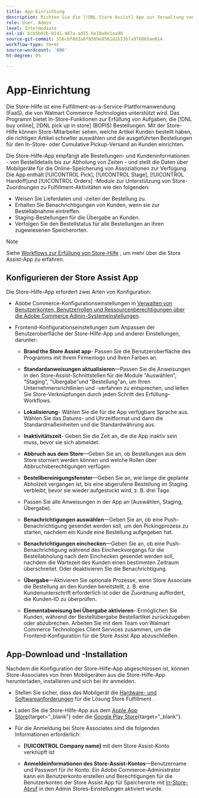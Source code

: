 ```yaml
---
title: App-Einrichtung
description: Richten Sie die [!DNL Store Assist] App zur Verwaltung von End-to-End-Workflows und -Prozessen für Online-Käufe, Abruf von Kaufaufträgen.
role: User, Admin
level: Intermediate
exl-id: bcb5b02b-0141-407a-ad55-6e10e8e1aa90
source-git-commit: 556cbf803a0f8569e8561d2b33b7a976065ae814
workflow-type: tm+mt
source-wordcount: '606'
ht-degree: 0%

---
```


# App-Einrichtung

Die Store-Hilfe ist eine Fulfillment-as-a-Service-Plattformanwendung (FaaS), die von Walmart Commerce Technologies unterstützt wird. Das Programm bietet In-Store-Funktionen zur Erfüllung von Aufgaben, die [!DNL buy online], [!DNL pick up in store] (BOPIS) Bestellungen.  Mit der Store-Hilfe können Store-Mitarbeiter sehen, welche Artikel Kunden bestellt haben, die richtigen Artikel schneller auswählen und die ausgeführten Bestellungen für den In-Store- oder Cumulative Pickup-Versand an Kunden einrichten.

Die Store-Hilfe-App empfängt alle Bestellungen- und Kundeninformationen - von Bestelldetails bis zur Abholung von Zeiten - und stellt die Daten über Mobilgeräte für die Online-Speicherung von Assoziationen zur Verfügung. Die App enthält [!UICONTROL Pick], [!UICONTROL Stage], [!UICONTROL Handoff]und [!UICONTROL Orders] -Module zur Unterstützung von Store-Zuordnungen zu Fulfillment-Aktivitäten wie den folgenden:

- Weisen Sie Lieferdaten und -zeiten der Bestellung zu.
- Erhalten Sie Benachrichtigungen von Kunden, wenn sie zur Bestellabnahme eintreffen.
- Staging-Bestellungen für die Übergabe an Kunden.
- Verfolgen Sie den Bestellstatus für alle Bestellungen an ihren zugewiesenen Speicherorten.

>[!NOTE]
>
>Siehe [Workflows zur Erfüllung von Store-Hilfe](store-assist-modules.md) , um mehr über die Store Assist-App zu erfahren.

## Konfigurieren der Store Assist App

Die Store-Hilfe-App erfordert zwei Arten von Konfiguration:

- Adobe Commerce-Konfigurationseinstellungen in [Verwalten von Benutzerkonten, Benutzerrollen und Ressourcenberechtigungen über die Adobe Commerce Admin-Systemeinstellungen](user-setup.md).

- Frontend-Konfigurationseinstellungen zum Anpassen der Benutzeroberfläche der Store-Hilfe-App und anderer Einstellungen, darunter:

   - **Brand the Store Assist app**- Passen Sie die Benutzeroberfläche des Programms mit Ihrem Firmenlogo und Ihren Farben an.

   - **Standardanweisungen aktualisieren**—Passen Sie die Anweisungen in den Store-Assist-Schnittstellen für die Module &quot;Auswählen&quot;, &quot;Staging&quot;, &quot;Übergabe&quot;und &quot;Bestellung&quot;an, um Ihren Unternehmensrichtlinien und -verfahren zu entsprechen, und leiten Sie Store-Verknüpfungen durch jeden Schritt des Erfüllung-Workflows.

   - **Lokalisierung**- Wählen Sie die für die App verfügbare Sprache aus. Wählen Sie das Datums- und Uhrzeitformat und dann die Standardmaßeinheiten und die Standardwährung aus.

   - **Inaktivitätszeit**- Geben Sie die Zeit an, die die App inaktiv sein muss, bevor sie sich abmeldet.

   - **Abbruch aus dem Store**—Geben Sie an, ob Bestellungen aus dem Store storniert werden können und welche Rollen über Abbruchsberechtigungen verfügen

   - **Bestellbereinigungsfenster**—Geben Sie an, wie lange die geplante Abholzeit vergangen ist, bis eine abgerufene Bestellung im Staging verbleibt, bevor sie wieder aufgestockt wird, z. B. drei Tage.

   - Passen Sie alle Anweisungen in der App an (Auswählen, Staging, Übergabe).

   - **Benachrichtigungen auswählen**—Geben Sie an, ob eine Push-Benachrichtigung gesendet werden soll, um den Pickingprozess zu starten, nachdem ein Kunde eine Bestellung aufgegeben hat.

   - **Benachrichtigungen einchecken**—Geben Sie an, ob eine Push-Benachrichtigung während des Eincheckvorgangs für die Bestellabholung nach dem Einchecken gesendet werden soll, nachdem die Wartezeit des Kunden einen bestimmten Zeitraum überschreitet. Oder deaktivieren Sie die Benachrichtigung.

   - **Übergabe**—Aktivieren Sie optionale Prozesse, wenn Store Associate die Bestellung an den Kunden bereitstellt, z. B. eine Kundenunterschrift erforderlich ist oder die Zuordnung auffordert, die Kunden-ID zu überprüfen.

   - **Elementabweisung bei Übergabe aktivieren**- Ermöglichen Sie Kunden, während der Bestellübergabe Bestellartikel zurückzugeben oder abzubrechen.
   Arbeiten Sie mit dem Team von Walmart Commerce Technologies Client Services zusammen, um die Frontend-Konfiguration für die Store Assist App abzuschließen.

## App-Download und -Installation

Nachdem die Konfiguration der Store-Hilfe-App abgeschlossen ist, können Store-Associates von ihren Mobilgeräten aus die Store-Hilfe-App herunterladen, installieren und sich bei ihr anmelden.

- Stellen Sie sicher, dass das Mobilgerät die [Hardware- und Softwareanforderungen](solution-requirements.md#store-assist-app-requirements) für die Lösung Store Fulfillment .

- Laden Sie die Store-Hilfe-App aus dem [Apple App Store](https://apps.apple.com/us/app/store-assist-by-walmart/id16092815390){target=&quot;_blank&quot;} oder die [Google Play Store](https://play.google.com/store/apps/details?id=com.walmart.faas.storeassist){target=&quot;_blank&quot;}.

- Für die Anmeldung bei Store Associates sind die folgenden Informationen erforderlich:

   - **[!UICONTROL Company name]** mit dem Store Assist-Konto verknüpft ist

   - **Anmeldeinformationen des Store-Assist-Kontos**—Benutzername und Passwort für ihr Konto.
   Ein Adobe Commerce-Administrator kann ein Benutzerkonto erstellen und Berechtigungen für die Benutzerkonten der Store Assist App für Speicherorte mit [In-Store-Abruf](merchant-store-configuration.md#pickup-location-configuration) in den Admin Stores-Einstellungen aktiviert wurde.
